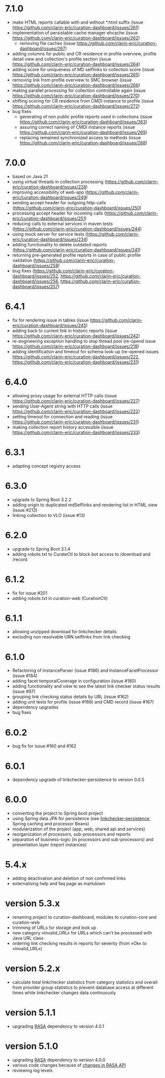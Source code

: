 # 7.1.0
- make HTML reports callable with and without *.html suffix (issue https://github.com/clarin-eric/curation-dashboard/issues/261)
- implementation of persistable cache manager ehcache (issue https://github.com/clarin-eric/curation-dashboard/issues/262)
  - removing file caches (issue https://github.com/clarin-eric/curation-dashboard/issues/267)
- adding columns for public and CR residence in profile overview, profile detail view and collection's profile section (issue https://github.com/clarin-eric/curation-dashboard/issues/264)
- adding score for uniqueness of MD selflinks to collection score (issue https://github.com/clarin-eric/curation-dashboard/issues/265)
- removing link from profile overview to SMC browser (issue https://github.com/clarin-eric/curation-dashboard/issues/266)
- making parallel processing for collection controllable again (issue https://github.com/clarin-eric/curation-dashboard/issues/270)
- shifting scoring for CR residence from CMDI instance to profile (issue https://github.com/clarin-eric/curation-dashboard/issues/272)
- bug fixes
  - generating of non public profile reports used in collections (issue https://github.com/clarin-eric/curation-dashboard/issues/263)
  - assuring correct naming of CMDI instance reports (issue https://github.com/clarin-eric/curation-dashboard/issues/269)
  - replacing remained synchronized access to methods (issue https://github.com/clarin-eric/curation-dashboard/issues/268)

# 7.0.0
- based on Java 21
- using virtual threads in collection processing (https://github.com/clarin-eric/curation-dashboard/issues/228) 
- improving accessibility of web-app (https://github.com/clarin-eric/curation-dashboard/issues/249)
- sending accept header for outgoing http-calls (https://github.com/clarin-eric/curation-dashboard/issues/250)
- processing accept header for incoming calls (https://github.com/clarin-eric/curation-dashboard/issues/251)
- reducing calls to external services in maven tests (https://github.com/clarin-eric/curation-dashboard/issues/244)
- using mock server for service tests (https://github.com/clarin-eric/curation-dashboard/issues/234)
- adding functionality to delete outdated reports (https://github.com/clarin-eric/curation-dashboard/issues/241)
- returning pre-generated profile reports in case of public profile validation (https://github.com/clarin-eric/curation-dashboard/issues/258)
- bug fixes (https://github.com/clarin-eric/curation-dashboard/issues/252, https://github.com/clarin-eric/curation-dashboard/issues/256, https://github.com/clarin-eric/curation-dashboard/issues/257)

# 6.4.1
- fix for rendering issue in tables (issue https://github.com/clarin-eric/curation-dashboard/issues/245)
- adding back to current link in historic reports (issue https://github.com/clarin-eric/curation-dashboard/issues/242)
- re-engineering exception handling to stop thread pool (re-opend issue https://github.com/clarin-eric/curation-dashboard/issues/218)
- adding identification and timeout for schema look-up (re-opened issues https://github.com/clarin-eric/curation-dashboard/issues/222, https://github.com/clarin-eric/curation-dashboard/issues/231)

# 6.4.0
- allowing proxy usage for external HTTP calls (issue https://github.com/clarin-eric/curation-dashboard/issues/227)
- sending User-Agent string with HTTP calls (issue https://github.com/clarin-eric/curation-dashboard/issues/222) 
- setting timeout for connection and reading (issue https://github.com/clarin-eric/curation-dashboard/issues/231)
- making collection report history accessible (issue https://github.com/clarin-eric/curation-dashboard/issues/233)


# 6.3.1
- adapting concept registry access 

# 6.3.0
- upgrade to Spring Boot 3.2.2
- adding origin to duplicated mdSelflinks and rendering list in HTML view (issue #213)
- linking collection to VLO (issue #13)

# 6.2.0
- upgrade to Spring Boot 3.1.4
- adding robots.txt to CurateCtl to block bot access to /download and /record

# 6.1.2
- fix for issue #201
- adding robots.txt in curation-web (CurationCtl)

# 6.1.1
- allowing unzipped download for linkchecker details
- excluding non resolvable URN selflinks from link checking

# 6.1.0
- Refactoring of InstanceParser (issue #186) and InstanceFacetProcessor (issue #184)
- adding facet temporalCoverage in configuration (issue #180)
- adding functionality and view to see the latest link checker status results (issue #97)
- grouping link checking status details by URL (issue #162)
- adding unit tests for profile (issue #166) and CMD record (issue #167)
- dependency upgrades
- bug fixes

# 6.0.2
- bug fix for issue #160 and #162

# 6.0.1
- dependency upgrade of linkchecker-persistence to version 0.0.5 

# 6.0.0
- converting the project to Spring boot project
- using Spring data JPA for persistence (see [linkchecker-persistence](https://github.com/clarin-eric/linkchecker-persistence), Spring caching and processor Beans)
- modularization of the project (app, web, shared api and services)
- reorganization of processors, sub-processors and reports 
- separation of business-logic (in processors and sub-processors) and presentation layer (report instances)   

# 5.4.x
- adding deactivation and deletion of non confirmed links
- externalising help and faq page as markdown

# version 5.3.x
- renaming project to curation-dashboard, modules to curation-core and curation-web
- trimming of URLs for storage and look up
- new category »Invalid_URL« for URLs which can't be processed with Java URL class
- ordering link checking results in reports for severity (from »Ok« to »Invalid_URL«)

# version 5.2.x
- calculate total linkchecker statistics from category statistics and overall from provider group statistics to prevent database access at different times while linkchecker changes data continuously 

# version 5.1.1
- upgrading [RASA](https://github.com/clarin-eric/resource-availability-status-api) dependency to version 4.0.1

# version 5.1.0
- upgrading [RASA](https://github.com/clarin-eric/resource-availability-status-api) dependency to version 4.0.0
- various code changes because of [changes in RASA API](https://github.com/clarin-eric/resource-availability-status-api/blob/master/CHANGES.md)
- reviewing log levels
